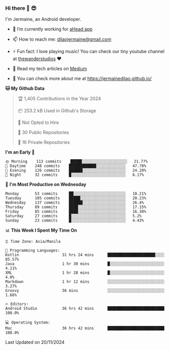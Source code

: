 ### Hi there 👋 😎
I'm Jermaine, an Android developer.

- 🔭 I’m currently working for [aHead app](https://www.ahead-app.com/)

- 📫 How to reach me: dilaojermaine@gmail.com

- ⚡ Fun fact: I love playing music! You can check our tiny youtube channel at [thewanderstudios](https://www.youtube.com/thewanderstudios) ♥️

- 📖 Read my tech articles on [Medium](https://jermainedilao.medium.com/)

- 👀 You can check more about me at https://jermainedilao.github.io/

<!--
**jermainedilao/jermainedilao** is a ✨ _special_ ✨ repository because its `README.md` (this file) appears on your GitHub profile.

Here are some ideas to get you started:

- 🔭 I’m currently working on ...
- 🌱 I’m currently learning ...
- 👯 I’m looking to collaborate on ...
- 🤔 I’m looking for help with ...
- 💬 Ask me about ...
- 📫 How to reach me: ...
- 😄 Pronouns: ...
- ⚡ Fun fact: ...
-->

<!--START_SECTION:waka-->
**🐱 My Github Data** 

> 🏆 1,405 Contributions in the Year 2024
 > 
> 📦 253.2 kB Used in Github's Storage 
 > 
> 🚫 Not Opted to Hire
 > 
> 📜 30 Public Repositories 
 > 
> 🔑 16 Private Repositories  
 > 
**I'm an Early 🐤** 

```text
🌞 Morning    113 commits    █████░░░░░░░░░░░░░░░░░░░░   21.77% 
🌆 Daytime    248 commits    ████████████░░░░░░░░░░░░░   47.78% 
🌃 Evening    126 commits    ██████░░░░░░░░░░░░░░░░░░░   24.28% 
🌙 Night      32 commits     █░░░░░░░░░░░░░░░░░░░░░░░░   6.17%

```
📅 **I'm Most Productive on Wednesday** 

```text
Monday       53 commits     ██░░░░░░░░░░░░░░░░░░░░░░░   10.21% 
Tuesday      105 commits    █████░░░░░░░░░░░░░░░░░░░░   20.23% 
Wednesday    137 commits    ██████░░░░░░░░░░░░░░░░░░░   26.4% 
Thursday     89 commits     ████░░░░░░░░░░░░░░░░░░░░░   17.15% 
Friday       85 commits     ████░░░░░░░░░░░░░░░░░░░░░   16.38% 
Saturday     27 commits     █░░░░░░░░░░░░░░░░░░░░░░░░   5.2% 
Sunday       23 commits     █░░░░░░░░░░░░░░░░░░░░░░░░   4.43%

```


📊 **This Week I Spent My Time On** 

```text
⌚︎ Time Zone: Asia/Manila

💬 Programming Languages: 
Kotlin                   31 hrs 24 mins      █████████████████████░░░░   85.57% 
Java                     1 hr 30 mins        █░░░░░░░░░░░░░░░░░░░░░░░░   4.11% 
XML                      1 hr 28 mins        █░░░░░░░░░░░░░░░░░░░░░░░░   4.0% 
Markdown                 1 hr 12 mins        ░░░░░░░░░░░░░░░░░░░░░░░░░   3.27% 
Groovy                   36 mins             ░░░░░░░░░░░░░░░░░░░░░░░░░   1.66%

🔥 Editors: 
Android Studio           36 hrs 42 mins      █████████████████████████   100.0%

💻 Operating System: 
Mac                      36 hrs 42 mins      █████████████████████████   100.0%

```


 Last Updated on 20/11/2024
<!--END_SECTION:waka-->
